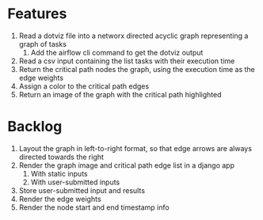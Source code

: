 # Features

1. Read a dotviz file into a networx directed acyclic graph representing a graph of tasks
    1. Add the airflow cli command to get the dotviz output 
1. Read a csv input containing the list tasks with their execution time
1. Return the critical path nodes the graph, using the execution time as the edge weights
1. Assign a color to the critical path edges
1. Return an image of the graph with the critical path highlighted

# Backlog
1. Layout the graph in left-to-right format, so that edge arrows are always directed towards the right
1. Render the graph image and critical path edge list in a django app
    1. With static inputs
    1. With user-submitted inputs
1. Store user-submitted input and results
1. Render the edge weights
1. Render the node start and end timestamp info
